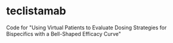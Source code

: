 # teclistamab
Code for "Using Virtual Patients to Evaluate Dosing Strategies for Bispecifics with a Bell-Shaped Efficacy Curve"
